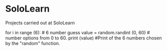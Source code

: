 # SoloLearn
Projects carried out at SoloLearn

for i in range (6): # 6 number guess
     value = random.randint (0, 60) # number options from 0 to 60.
     print (value) #Print of the 6 numbers chosen by the "random" function.
